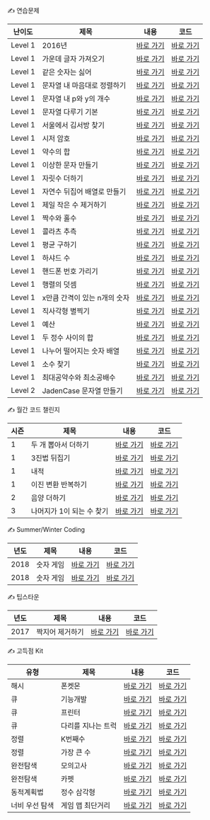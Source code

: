 ✍️ 연습문제

|난이도|제목|내용|코드|
|---|---|---|---|
|Level 1|2016년|[바로 가기](src/edu/programmers/practice/all/level1/p12901/description.md)|[바로 가기](src/edu/programmers/practice/all/level1/p12901/Main.java)|
|Level 1|가운데 글자 가져오기|[바로 가기](src/edu/programmers/practice/all/level1/p12903/description.md)|[바로 가기](src/edu/programmers/practice/all/level1/p12903/Main.java)|
|Level 1|같은 숫자는 싫어|[바로 가기](src/edu/programmers/practice/all/level1/p12906/description.md)|[바로 가기](src/edu/programmers/practice/all/level1/p12906/Main.java)|
|Level 1|문자열 내 마음대로 정렬하기|[바로 가기](src/edu/programmers/practice/all/level1/p12915/description.md)|[바로 가기](src/edu/programmers/practice/all/level1/p12915/Main.java)|
|Level 1|문자열 내 p와 y의 개수|[바로 가기](src/edu/programmers/practice/all/level1/p12916/description.md)|[바로 가기](src/edu/programmers/practice/all/level1/p12916/Main.java)|
|Level 1|문자열 다루기 기본|[바로 가기](src/edu/programmers/practice/all/level1/p12918/description.md)|[바로 가기](src/edu/programmers/practice/all/level1/p12918/Main.java)|
|Level 1|서울에서 김서방 찾기|[바로 가기](src/edu/programmers/practice/all/level1/p12919/description.md)|[바로 가기](src/edu/programmers/practice/all/level1/p12919/Main.java)|
|Level 1|시저 암호|[바로 가기](src/edu/programmers/practice/all/level1/p12926/description.md)|[바로 가기](src/edu/programmers/practice/all/level1/p12926/Main.java)|
|Level 1|약수의 합|[바로 가기](src/edu/programmers/practice/all/level1/p12928/description.md)|[바로 가기](src/edu/programmers/practice/all/level1/p12928/Main.java)|
|Level 1|이상한 문자 만들기|[바로 가기](src/edu/programmers/practice/all/level1/p12930/description.md)|[바로 가기](src/edu/programmers/practice/all/level1/p12930/Main.java)|
|Level 1|자릿수 더하기|[바로 가기](src/edu/programmers/practice/all/level1/p12931/description.md)|[바로 가기](src/edu/programmers/practice/all/level1/p12931/Main.java)|
|Level 1|자연수 뒤집어 배열로 만들기|[바로 가기](src/edu/programmers/practice/all/level1/p12932/description.md)|[바로 가기](src/edu/programmers/practice/all/level1/p12932/Main.java)|
|Level 1|제일 작은 수 제거하기|[바로 가기](src/edu/programmers/practice/all/level1/p12935/description.md)|[바로 가기](src/edu/programmers/practice/all/level1/p12935/Main.java)|
|Level 1|짝수와 홀수|[바로 가기](src/edu/programmers/practice/all/level1/p12937/description.md)|[바로 가기](src/edu/programmers/practice/all/level1/p12937/Main.java)|
|Level 1|콜라츠 추측|[바로 가기](src/edu/programmers/practice/all/level1/p12943/description.md)|[바로 가기](src/edu/programmers/practice/all/level1/p12943/Main.java)|
|Level 1|평균 구하기|[바로 가기](src/edu/programmers/practice/all/level1/p12944/description.md)|[바로 가기](src/edu/programmers/practice/all/level1/p12944/Main.java)|
|Level 1|하샤드 수|[바로 가기](src/edu/programmers/practice/all/level1/p12947/description.md)|[바로 가기](src/edu/programmers/practice/all/level1/p12947/Main.java)|
|Level 1|핸드폰 번호 가리기|[바로 가기](src/edu/programmers/practice/all/level1/p12948/description.md)|[바로 가기](src/edu/programmers/practice/all/level1/p12948/Main.java)|
|Level 1|행렬의 덧셈|[바로 가기](src/edu/programmers/practice/all/level1/p12950/description.md)|[바로 가기](src/edu/programmers/practice/all/level1/p12950/Main.java)|
|Level 1|x만큼 간격이 있는 n개의 숫자|[바로 가기](src/edu/programmers/practice/all/level1/p12954/description.md)|[바로 가기](src/edu/programmers/practice/all/level1/p12954/Main.java)|
|Level 1|직사각형 별찍기|[바로 가기](src/edu/programmers/practice/all/level1/p12969/description.md)|[바로 가기](src/edu/programmers/practice/all/level1/p12969/Main.java)|
|Level 1|예산|[바로 가기](src/edu/programmers/practice/all/level1/p12982/description.md)|[바로 가기](src/edu/programmers/practice/all/level1/p12982/Main.java)|
|Level 1|두 정수 사이의 합|[바로 가기](src/edu/programmers/practice/all/level1/p12912/description.md)|[바로 가기](src/edu/programmers/practice/all/level1/p12912/Main.java)|
|Level 1|나누어 떨어지는 숫자 배열|[바로 가기](src/edu/programmers/practice/all/level1/p12910/description.md)|[바로 가기](src/edu/programmers/practice/all/level1/p12910/Main.java)|
|Level 1|소수 찾기 |[바로 가기](src/edu/programmers/practice/all/level1/p12921/description.md)|[바로 가기](src/edu/programmers/practice/all/level1/p12921/Main.java)|
|Level 1|최대공약수와 최소공배수|[바로 가기](src/edu/programmers/practice/all/level1/p12940/description.md)|[바로 가기](src/edu/programmers/practice/all/level1/p12940/Main.java)|
|Level 2|JadenCase 문자열 만들기|[바로 가기](src/edu/programmers/practice/all/level2/p12951/description.md)|[바로 가기](src/edu/programmers/practice/all/level2/p12951/Main.java)|

✍️ 월간 코드 챌린지

|시즌|제목|내용|코드|
|---|---|---|---|
|1|두 개 뽑아서 더하기|[바로 가기](src/edu/programmers/practice/monthly/code/p68644/description.md)|[바로 가기](src/edu/programmers/practice/monthly/code/p68644/Main.java)|
|1|3진법 뒤집기|[바로 가기](src/edu/programmers/practice/monthly/code/p68935/description.md)|[바로 가기](src/edu/programmers/practice/monthly/code/p68935/Main.java)|
|1|내적|[바로 가기](src/edu/programmers/practice/monthly/code/p70128/description.md)|[바로 가기](src/edu/programmers/practice/monthly/code/p70128/Main.java)|
|1|이진 변환 반복하기|[바로 가기](src/edu/programmers/practice/monthly/code/p70129/description.md)|[바로 가기](src/edu/programmers/practice/monthly/code/p70129/Main.java)|
|2|음양 더하기|[바로 가기](src/edu/programmers/practice/monthly/code/p76501/description.md)|[바로 가기](src/edu/programmers/practice/monthly/code/p76501/Main.java)|
|3|나머지가 1이 되는 수 찾기|[바로 가기](src/edu/programmers/practice/monthly/code/p87389/description.md)|[바로 가기](src/edu/programmers/practice/monthly/code/p87389/Main.java)|

✍️ Summer/Winter Coding

|년도|제목|내용|코드|
|---|---|---|---|
|2018|숫자 게임|[바로 가기](src/edu/programmers/practice/intern/coding/p12987/description.md)|[바로 가기](src/edu/programmers/practice/intern/coding/p12987/Main.java)|
|2018|숫자 게임|[바로 가기](src/edu/programmers/practice/intern/coding/p49993/description.md)|[바로 가기](src/edu/programmers/practice/intern/coding/p49993/Main.java)|

✍️ 팁스타운

|년도|제목|내용|코드|
|---|---|---|---|
|2017|짝지어 제거하기|[바로 가기](src/edu/programmers/practice/tips/town/p12973/description.md)|[바로 가기](src/edu/programmers/practice/tips/town/p12973/Main.java)|

✍️ 고득점 Kit

|유형|제목|내용|코드|
|---|---|---|---|
|해시|폰켓몬|[바로 가기](src/edu/programmers/practice/kit/hash/p1845/description.md)|[바로 가기](src/edu/programmers/practice/kit/hash/p1845/Main.java)|
|큐|기능개발|[바로 가기](src/edu/programmers/practice/kit/queue/p42586/description.md)|[바로 가기](src/edu/programmers/practice/kit/queue/p42586/Main.java)|
|큐|프린터|[바로 가기](src/edu/programmers/practice/kit/queue/p42587/description.md)|[바로 가기](src/edu/programmers/practice/kit/queue/p42587/Main.java)|
|큐|다리를 지나는 트럭|[바로 가기](src/edu/programmers/practice/kit/queue/p42583/description.md)|[바로 가기](src/edu/programmers/practice/kit/queue/p42583/Main.java)|
|정렬|K번째수|[바로 가기](src/edu/programmers/practice/kit/sort/p42748/description.md)|[바로 가기](src/edu/programmers/practice/kit/sort/p42748/Main.java)|
|정렬|가장 큰 수|[바로 가기](src/edu/programmers/practice/kit/sort/p42746/description.md)|[바로 가기](src/edu/programmers/practice/kit/sort/p42746/Main.java)|
|완전탐색|모의고사|[바로 가기](src/edu/programmers/practice/kit/bf/p42840/description.md)|[바로 가기](src/edu/programmers/practice/kit/bf/p42840/Main.java)|
|완전탐색|카펫|[바로 가기](src/edu/programmers/practice/kit/bf/p42842/description.md)|[바로 가기](src/edu/programmers/practice/kit/bf/p42842/Main.java)|
|동적계획법|정수 삼각형|[바로 가기](src/edu/programmers/practice/kit/dp/p43105/description.md)|[바로 가기](src/edu/programmers/practice/kit/dp/p43105/Main.java)|
|너비 우선 탐색|게임 맵 최단거리|[바로 가기](src/edu/programmers/practice/kit/bfs/p1844/description.md)|[바로 가기](src/edu/programmers/practice/kit/bfs/p1844/Main.java)|
